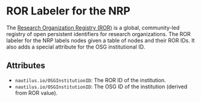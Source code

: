 ROR Labeler for the NRP
=======================

The [Research Organization Registry (ROR)](https://ror.org/) is a global, community-led registry of open
persistent identifiers for research organizations. The ROR labeler for the NRP labels nodes given a
table of nodes and their ROR IDs.  It also adds a special attribute for the OSG institutional ID.

## Attributes

- `nautilus.io/OSGInstitutionID`: The ROR ID of the institution.
- `nautilus.io/OSGInstitutionID`: The OSG ID of the institution (derived from ROR value).

